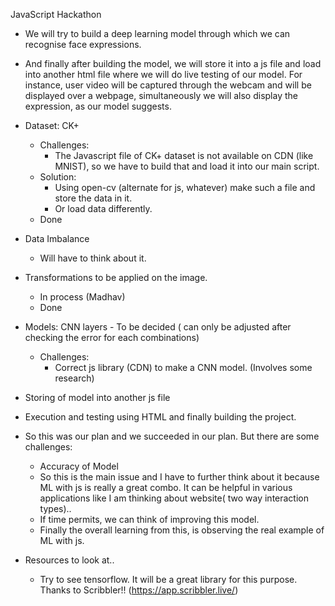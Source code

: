 JavaScript Hackathon

- We will try to build a deep learning model through which we can recognise face expressions.
- And finally after building the model, we will store it into a js file and load into another html file where we will do live testing of our model. For instance, user video will be captured through the webcam and will be displayed over a webpage, simultaneously we will also display the expression, as our model suggests.

- Dataset: CK+
  - Challenges:
    - The Javascript file of CK+ dataset is not available on CDN (like MNIST), so we have to build that and load it into our main script.
  - Solution:
    - Using open-cv (alternate for js, whatever) make such a file and store the data in it.
    - Or load data differently.
  - Done
- Data Imbalance
  - Will have to think about it.

- Transformations to be applied on the image.
  - In process (Madhav)
  - Done

- Models: CNN layers - To be decided ( can only be adjusted after checking the error for each combinations)
  - Challenges:
    - Correct js library (CDN) to make a CNN model. (Involves some research)
- Storing of model into another js file
- Execution and testing using HTML and finally building the project.
- So this was our plan and we succeeded in our plan. But there are some challenges:
  - Accuracy of Model
  - So this is the main issue and I have to further think about it because ML with js is really a great combo. It can be helpful in various applications like I am thinking about website( two way interaction types)..
  - If time permits, we can think of improving this model.
  - Finally the overall learning from this, is observing the real example of ML with js.
- Resources to look at..
  - Try to see tensorflow. It will be a great library for this purpose.
Thanks to Scribbler!! (https://app.scribbler.live/)
